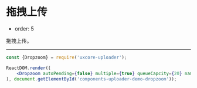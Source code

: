 #  拖拽上传

- order: 5

拖拽上传。

---

````jsx
const {Dropzoom} = require('uxcore-uploader');

ReactDOM.render((
    <Dropzoom autoPending={false} multiple={true} queueCapcity={20} name='file' url='http://test.yanbingbing.com/upload.php' />
), document.getElementById('components-uploader-demo-dropzoom'));
````
